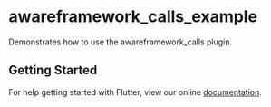 # awareframework_calls_example

Demonstrates how to use the awareframework_calls plugin.

## Getting Started

For help getting started with Flutter, view our online
[documentation](https://flutter.io/).
